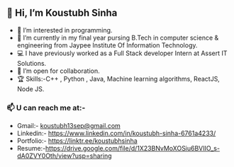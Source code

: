 ##  👋 Hi, I’m  Koustubh Sinha
- 👀 I’m interested in programming.
- 🌱 I’m currently in my final year pursing B.Tech in computer science & engineering from Jaypee Institute Of Information Technology.
- 💻 I have previously worked as a Full Stack developer Intern at Assert IT Solutions.
- 💞️ I’m open for collaboration.
- 🏆 Skills:-C++ , Python , Java, Machine learning algorithms, ReactJS, Node JS.

### 📫 U can reach me at:-
* Gmail:- koustubh13sep@gmail.com
* Linkedin:- https://www.linkedin.com/in/koustubh-sinha-6761a4233/
* Portfolio:- https://linktr.ee/koustubhsinha
* Resume:-https://drive.google.com/file/d/1X23BNvMoXOSiu6BVIIO_s-dA0ZVY0Oth/view?usp=sharing


<!---
koustubh1317/koustubh1317 is a ✨ special ✨ repository because its `README.md` (this file) appears on your GitHub profile.
You can click the Preview link to take a look at your changes.
--->
